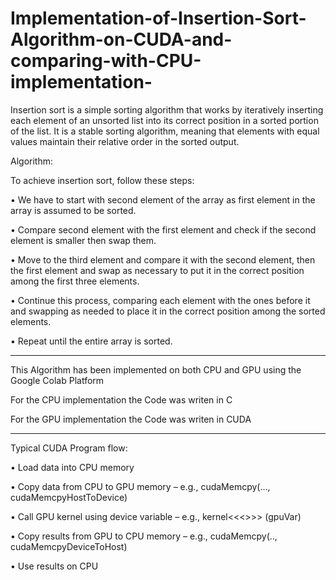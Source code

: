 # Implementation-of-Insertion-Sort-Algorithm-on-CUDA-and-comparing-with-CPU-implementation-
Insertion sort is a simple sorting algorithm that works by iteratively inserting each element of an unsorted list into its correct position in a sorted portion of the list. It is a stable sorting algorithm, meaning that elements with equal values maintain their relative order in the sorted output.

Algorithm:

To achieve insertion sort, follow these steps:

•	We have to start with second element of the array as first element in the array is assumed to be sorted.

•	Compare second element with the first element and check if the second element is smaller then swap them.

•	Move to the third element and compare it with the second element, then the first element and swap as necessary to put it in the correct position among the first three elements.

•	Continue this process, comparing each element with the ones before it and swapping as needed to place it in the correct position among the sorted elements.

•	Repeat until the entire array is sorted.

**************************************************************************************

This Algorithm has been implemented on both CPU and GPU using the Google Colab Platform 

For  the CPU implementation the Code was writen in C 

For the GPU implementation the Code was writen in CUDA 

**************************************************************************************

Typical CUDA Program flow:

•	Load data into CPU memory

•	Copy data from CPU to GPU memory – e.g., cudaMemcpy(…, cudaMemcpyHostToDevice)

•	Call GPU kernel using device variable – e.g., kernel<<<>>> (gpuVar)

•	Copy results from GPU to CPU memory – e.g., cudaMemcpy(.., cudaMemcpyDeviceToHost)

•	Use results on CPU



